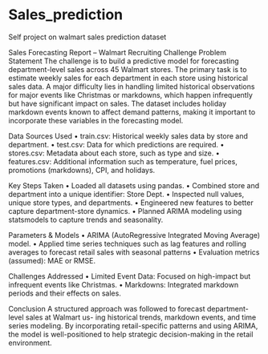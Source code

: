 # Sales_prediction
Self project on walmart sales prediction dataset

Sales Forecasting Report – Walmart
Recruiting Challenge
Problem Statement
The challenge is to build a predictive model for forecasting department-level sales across
45 Walmart stores. The primary task is to estimate weekly sales for each department in
each store using historical sales data. A major difficulty lies in handling limited historical
observations for major events like Christmas or markdowns, which happen infrequently
but have significant impact on sales. The dataset includes holiday markdown events
known to affect demand patterns, making it important to incorporate these variables in
the forecasting model.



Data Sources Used
• train.csv: Historical weekly sales data by store and department.
• test.csv: Data for which predictions are required.
• stores.csv: Metadata about each store, such as type and size.
• features.csv: Additional information such as temperature, fuel prices, promotions
(markdowns), CPI, and holidays.



Key Steps Taken
• Loaded all datasets using pandas.
• Combined store and department into a unique identifier: Store Dept.
• Inspected null values, unique store types, and departments.
• Engineered new features to better capture department-store dynamics.
• Planned ARIMA modeling using statsmodels to capture trends and seasonality.


Parameters & Models
• ARIMA (AutoRegressive Integrated Moving Average) model.
• Applied time series techniques such as lag features and rolling averages to forecast
retail sales with seasonal patterns
• Evaluation metrics (assumed): MAE or RMSE.



Challenges Addressed
• Limited Event Data: Focused on high-impact but infrequent events like Christmas.
• Markdowns: Integrated markdown periods and their effects on sales.


Conclusion
A structured approach was followed to forecast department-level sales at Walmart us-
ing historical trends, markdown events, and time series modeling. By incorporating
retail-specific patterns and using ARIMA, the model is well-positioned to help strategic
decision-making in the retail environment.
